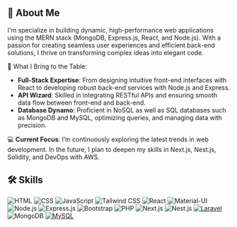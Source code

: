 ## 🚀 About Me
I'm specialize in building dynamic, high-performance web applications using the MERN stack (MongoDB, Express.js, React, and Node.js). With a passion for creating seamless user experiences and efficient back-end solutions, I thrive on transforming complex ideas into elegant code.

🌟 What I Bring to the Table:

- **Full-Stack Expertise**: From designing intuitive front-end interfaces with React to developing robust back-end services with Node.js and Express.
- **API Wizard**: Skilled in integrating RESTful APIs and ensuring smooth data flow between front-end and back-end.
- **Database Dynamo**: Proficient in NoSQL as well as SQL databases such as MongoDB and MySQL, optimizing queries, and managing data with precision.

💻 **Current Focus**: I’m continuously exploring the latest trends in web development. In the future, I plan to deepen my skills in Next.js, Nest.js, Solidity, and DevOps with AWS.

## 🛠 Skills



![HTML](https://img.shields.io/badge/HTML-E34F26?style=flat&logo=html5&logoColor=E34F26&color=white) ![CSS](https://img.shields.io/badge/CSS-1572B6?style=flat&logo=css3&logoColor=1572B6&color=white)  ![JavaScript](https://img.shields.io/badge/JavaScript-F7DF1E?style=flat&logo=javascript&logoColor=F7DF1E&color=white) 
 ![Tailwind CSS](https://img.shields.io/badge/Tailwind%20CSS-38B2AC?style=flat&logo=tailwindcss&logoColor=38B2AC&color=white) ![React](https://img.shields.io/badge/React-61DAFB?style=flat&logo=react&logoColor=61DAFB&color=white) ![Material-UI](https://img.shields.io/badge/MUI-007FFF?style=flat&logo=mui&logoColor=007FFF&color=white) ![Node.js](https://img.shields.io/badge/Node.js-8CC84B?style=flat&logo=node.js&logoColor=8CC84B&color=white) ![Express.js](https://img.shields.io/badge/Express.js-000000?style=flat&logo=express&logoColor=white&color=white) ![Bootstrap](https://img.shields.io/badge/Bootstrap-563D7C?style=flat&logo=bootstrap&logoColor=563D7C&color=white) ![PHP](https://img.shields.io/badge/PHP-777BB4?style=flat&logo=php&logoColor=777BB4&color=white) ![Next.js](https://img.shields.io/badge/Next.js-000000?style=flat&logo=next.js&logoColor=white&color=white) ![Nest.js](https://img.shields.io/badge/NestJS-E0234E?style=flat&logo=nestjs&logoColor=E0234E&color=white)
[![Laravel](https://img.shields.io/badge/Laravel-FF2D20?style=flat&logo=laravel&color=white)](https://laravel.com) ![MongoDB](https://img.shields.io/badge/MongoDB-47A248?style=flat&logo=mongodb&color=white) [![MySQL](https://img.shields.io/badge/MySQL-4479A1?style=flat&logo=mysql&logoColor=white)](https://www.mysql.com)
